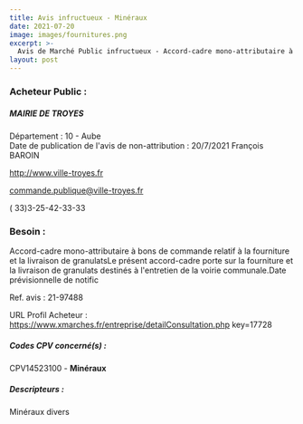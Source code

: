 ```yaml
---
title: Avis infructueux - Minéraux
date: 2021-07-20
image: images/fournitures.png
excerpt: >-
  Avis de Marché Public infructueux - Accord-cadre mono-attributaire à bons de commande relatif à la fourniture et la livraison de granulats-.
layout: post
---
```


### Acheteur Public :
##### MAIRIE DE TROYES
Département : 10 - Aube<br/>
Date de publication de l'avis de non-attribution : 20/7/2021
François BAROIN

http://www.ville-troyes.fr

commande.publique@ville-troyes.fr

( 33)3-25-42-33-33
### Besoin :

Accord-cadre mono-attributaire à bons de commande relatif à la fourniture et la livraison de granulatsLe présent accord-cadre porte sur la fourniture et la livraison de granulats destinés à l'entretien de la voirie communale.Date prévisionnelle de notific

Ref. avis : 21-97488

URL Profil Acheteur : https://www.xmarches.fr/entreprise/detailConsultation.php key=17728

##### Codes CPV concerné(s) :
CPV14523100 - **Minéraux** <br/>

##### Descripteurs :
Minéraux divers <br/>
